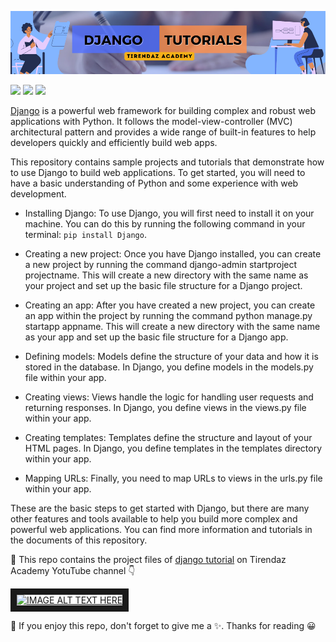 ![](https://github.com/DevNoctis1001/Django-Tutorial-Project/blob/main/Images/Django.png)

[![](https://img.shields.io/badge/Python-00092C?&style=plastic&logo=python&logoColor=white)]()
[![](https://img.shields.io/badge/Django-DC3535?style=plastic&logo=django&logoColor=white)]()
[![](https://img.shields.io/badge/WebSite-FF6E31?&style=plastic&logo=website&logoColor=white)]()

[Django](https://www.djangoproject.com/) is a powerful web framework for building complex and robust web applications with Python. It follows the model-view-controller (MVC) architectural pattern and provides a wide range of built-in features to help developers quickly and efficiently build web apps.

This repository contains sample projects and tutorials that demonstrate how to use Django to build web applications. To get started, you will need to have a basic understanding of Python and some experience with web development.

- Installing Django: To use Django, you will first need to install it on your machine. You can do this by running the following command in your terminal: `pip install Django`.

- Creating a new project: Once you have Django installed, you can create a new project by running the command django-admin startproject projectname. This will create a new directory with the same name as your project and set up the basic file structure for a Django project.

- Creating an app: After you have created a new project, you can create an app within the project by running the command python manage.py startapp appname. This will create a new directory with the same name as your app and set up the basic file structure for a Django app.

- Defining models: Models define the structure of your data and how it is stored in the database. In Django, you define models in the models.py file within your app.

- Creating views: Views handle the logic for handling user requests and returning responses. In Django, you define views in the views.py file within your app.

- Creating templates: Templates define the structure and layout of your HTML pages. In Django, you define templates in the templates directory within your app.

- Mapping URLs: Finally, you need to map URLs to views in the urls.py file within your app.

These are the basic steps to get started with Django, but there are many other features and tools available to help you build more complex and powerful web applications. You can find more information and tutorials in the documents of this repository.

🚀 This repo contains the project files of [django tutorial](https://www.youtube.com/watch?v=LiiSsTuR6Xk) on Tirendaz Academy YotuTube channel 👇

<a href="http://www.youtube.com/watch?feature=player_embedded&v=LiiSsTuR6Xk" target="_blank"><img src="http://img.youtube.com/vi/LiiSsTuR6Xk/0.jpg" alt="IMAGE ALT TEXT HERE" width="480" height="360" border="10" /></a>

📌 If you enjoy this repo, don't forget to give me a ✨. Thanks for reading 😀



